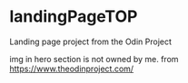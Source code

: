 # landingPageTOP
Landing page project from the Odin Project

img in hero section is not owned by me. from https://www.theodinproject.com/ 